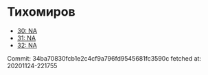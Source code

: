 # Тихомиров
- [30: NA](30.md)
- [31: NA](31.md)
- [32: NA](32.md)

Commit: 34ba70830fcb1e2c4cf9a796fd9545681fc3590c
 fetched at: 20201124-221755
